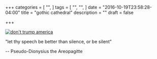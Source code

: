 +++
categories = [
  "",
]
tags = [
  "",
  "",
]
date = "2016-10-19T23:58:28-04:00"
title = "gothic cathedral"
description = ""
draft = false

+++

[![don't trump america](/img/trump-america.jpg)](/pdf/gothic-cathedral.pdf)

"let thy speech be better than silence, or be silent"

-- Pseudo-Dionysius the Areopagitte